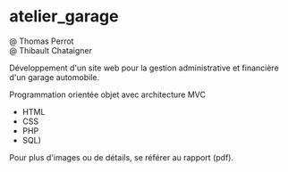 # atelier_garage

@ Thomas Perrot<br />
@ Thibault Chataigner

Développement d'un site web pour la gestion administrative et financière d'un garage automobile.

Programmation orientée objet avec architecture MVC

* HTML
* CSS
* PHP
* SQL)

Pour plus d'images ou de détails, se référer au rapport (pdf).
